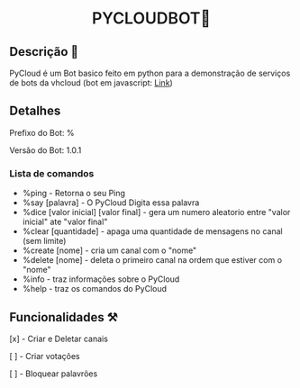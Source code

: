 <h1 align="center" style="font-weight: 600;">PYCLOUDBOT🐍</h1>

## Descrição 📜

PyCloud é um Bot basico feito em python para a demonstração de serviços de bots da vhcloud (bot em javascript: [Link](http://https://github.com/Vh-Cloud/JsCloudBot))

## Detalhes 

Prefixo do Bot: %

Versão do Bot: 1.0.1

### Lista de comandos

- %ping - Retorna  o seu Ping
- %say [palavra] - O PyCloud Digita essa palavra
- %dice [valor inicial] [valor final] - gera um numero aleatorio entre "valor inicial" ate "valor final"
- %clear [quantidade] - apaga uma quantidade de mensagens no canal (sem limite)
- %create [nome] - cria um canal com o "nome"
- %delete [nome] - deleta o primeiro canal na ordem que estiver com o "nome"
- %info - traz informações sobre o PyCloud
- %help - traz os comandos do PyCloud



## Funcionalidades ⚒️ 

[x] - Criar e Deletar canais

[ ] - Criar votações

[ ] - Bloquear palavrões

